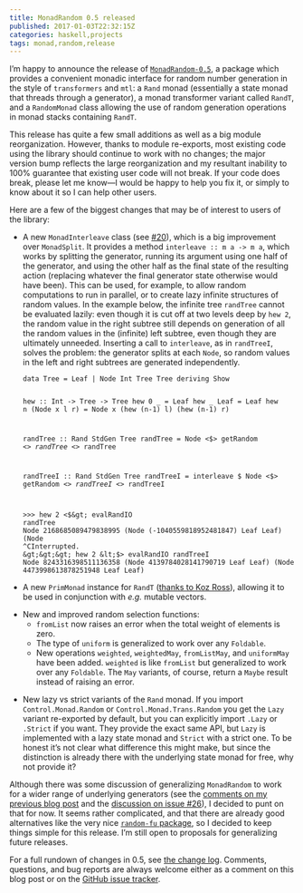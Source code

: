 ```yaml
---
title: MonadRandom 0.5 released
published: 2017-01-03T22:32:15Z
categories: haskell,projects
tags: monad,random,release
---
```


<p>I’m happy to announce the release of <a href="http://hackage.haskell.org/package/MonadRandom"><code>MonadRandom-0.5</code></a>, a package which provides a convenient monadic interface for random number generation in the style of <code>transformers</code> and <code>mtl</code>: a <code>Rand</code> monad (essentially a state monad that threads through a generator), a monad transformer variant called <code>RandT</code>, and a <code>RandomMonad</code> class allowing the use of random generation operations in monad stacks containing <code>RandT</code>.</p>
<p>This release has quite a few small additions as well as a big module reorganization. However, thanks to module re-exports, most existing code using the library should continue to work with no changes; the major version bump reflects the large reorganization and my resultant inability to 100% guarantee that existing user code will not break. If your code does break, please let me know—I would be happy to help you fix it, or simply to know about it so I can help other users.</p>
<p>Here are a few of the biggest changes that may be of interest to users of the library:</p>
<ul>
<li><p>A new <code>MonadInterleave</code> class (see <a href="https://github.com/byorgey/MonadRandom/issues/20">#20</a>), which is a big improvement over <code>MonadSplit</code>. It provides a method <code>interleave :: m a -&gt; m a</code>, which works by splitting the generator, running its argument using one half of the generator, and using the other half as the final state of the resulting action (replacing whatever the final generator state otherwise would have been). This can be used, for example, to allow random computations to run in parallel, or to create lazy infinite structures of random values. In the example below, the infinite tree <code>randTree</code> cannot be evaluated lazily: even though it is cut off at two levels deep by <code>hew 2</code>, the random value in the right subtree still depends on generation of all the random values in the (infinite) left subtree, even though they are ultimately unneeded. Inserting a call to <code>interleave</code>, as in <code>randTreeI</code>, solves the problem: the generator splits at each <code>Node</code>, so random values in the left and right subtrees are generated independently.</p>
<pre class="sourceCode literate haskell"><code>data Tree = Leaf | Node Int Tree Tree deriving Show

hew :: Int -&gt; Tree -&gt; Tree
hew 0 _    = Leaf
hew _ Leaf = Leaf
hew n (Node x l r) = Node x (hew (n-1) l) (hew (n-1) r)

randTree :: Rand StdGen Tree
randTree = Node &lt;$&gt; getRandom &lt;*&gt; randTree &lt;*&gt; randTree

randTreeI :: Rand StdGen Tree
randTreeI = interleave $ Node &lt;$&gt; getRandom &lt;*&gt; randTreeI &lt;*&gt; randTreeI

&gt;&gt;&gt; hew 2 &lt;$&gt; evalRandIO randTree
Node 2168685089479838995 (Node (-1040559818952481847) Leaf Leaf) (Node ^CInterrupted.
&gt;&gt;&gt; hew 2 &lt;$&gt; evalRandIO randTreeI
Node 8243316398511136358 (Node 4139784028141790719 Leaf Leaf) (Node 4473998613878251948 Leaf Leaf)</code></pre></li>
<li><p>A new <code>PrimMonad</code> instance for <code>RandT</code> (<a href="https://github.com/byorgey/MonadRandom/pull/30">thanks to Koz Ross</a>), allowing it to be used in conjunction with <em>e.g.</em> mutable vectors.</p></li>
<li>New and improved random selection functions:
<ul>
<li><code>fromList</code> now raises an error when the total weight of elements is zero.</li>
<li>The type of <code>uniform</code> is generalized to work over any <code>Foldable</code>.</li>
<li>New operations <code>weighted</code>, <code>weightedMay</code>, <code>fromListMay</code>, and <code>uniformMay</code> have been added. <code>weighted</code> is like <code>fromList</code> but generalized to work over any <code>Foldable</code>. The <code>May</code> variants, of course, return a <code>Maybe</code> result instead of raising an error.</li>
</ul></li>
<li><p>New lazy vs strict variants of the <code>Rand</code> monad. If you import <code>Control.Monad.Random</code> or <code>Control.Monad.Trans.Random</code> you get the <code>Lazy</code> variant re-exported by default, but you can explicitly import <code>.Lazy</code> or <code>.Strict</code> if you want. They provide the exact same API, but <code>Lazy</code> is implemented with a lazy state monad and <code>Strict</code> with a strict one. To be honest it’s not clear what difference this might make, but since the distinction is already there with the underlying state monad for free, why not provide it?</p></li>
</ul>
<p>Although there was some discussion of generalizing <code>MonadRandom</code> to work for a wider range of underlying generators (see the <a href="https://byorgey.wordpress.com/2016/11/16/monadrandom-0-5-and-mwc-random-feedback-wanted/">comments on my previous blog post</a> and the <a href="https://github.com/byorgey/MonadRandom/issues/26">discussion on issue #26</a>), I decided to punt on that for now. It seems rather complicated, and that there are already good alternatives like the very nice <a href="http://hackage.haskell.org/package/random-fu"><code>random-fu</code> package</a>, so I decided to keep things simple for this release. I’m still open to proposals for generalizing future releases.</p>
<p>For a full rundown of changes in 0.5, see <a href="https://github.com/byorgey/MonadRandom/blob/master/CHANGES.markdown">the change log</a>. Comments, questions, and bug reports are always welcome either as a comment on this blog post or on the <a href="https://github.com/byorgey/MonadRandom/issues">GitHub issue tracker</a>.</p>


